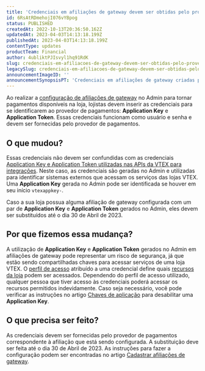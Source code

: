 ```yaml
---
title: 'Credenciais em afiliações de gateway devem ser obtidas pelo provedor de pagamentos'
id: 6RsAtRDmehojI076vYBpog
status: PUBLISHED
createdAt: 2022-10-13T20:36:50.162Z
updatedAt: 2023-04-03T14:13:18.199Z
publishedAt: 2023-04-03T14:13:18.199Z
contentType: updates
productTeam: Financial
author: 4ubliktPJIsvyl1hq91RdK
slug: credenciais-em-afiliacoes-de-gateway-devem-ser-obtidas-pelo-provedor-de
legacySlug: credenciais-em-afiliacoes-de-gateway-devem-ser-obtidas-pelo-provedor-de
announcementImageID: ''
announcementSynopsisPT: 'Credenciais em afiliações de gateway criadas pelo Admin devem ser substituídas até 31/10 por questões de segurança'
---
```


Ao realizar a [configuração de afiliações de gateway](https://help.vtex.com/pt/tutorial/afiliacoes-de-gateway--tutorials_444) no Admin para tornar pagamentos disponíveis na loja, lojistas devem inserir as credenciais para se identificarem ao provedor de pagamentos: **Application Key** e **Application Token**. Essas credenciais funcionam como usuário e senha e devem ser fornecidas pelo provedor de pagamentos.

## O que mudou?

Essas credenciais não devem ser confundidas com as credenciais [Application Key e Application Token utilizadas nas APIs da VTEX para integrações](https://help.vtex.com/pt/tutorial/chaves-de-aplicacao--2iffYzlvvz4BDMr6WGUtet). Neste caso, as credenciais são geradas no Admin e utilizadas para identificar sistemas externos que acessam os serviços das lojas VTEX. Uma **Application Key** gerada no Admin pode ser identificada se houver em seu início `vtexappkey-`.

Caso a sua loja possua alguma afiliação de gateway configurada com um par de **Application Key** e **Application Token** gerados no Admin, eles devem ser substituídos até o dia 30 de Abril de 2023.

## Por que fizemos essa mudança?

A utilização de **Application Key** e **Application Token** gerados no Admin em afiliações de gateway pode representar um risco de segurança, já que estão sendo compartilhadas chaves para acessar serviços de uma loja VTEX. O [perfil de acesso](https://help.vtex.com/pt/tutorial/perfis-de-acesso--7HKK5Uau2H6wxE1rH5oRbc) atribuído a uma credencial define quais [recursos da loja](https://help.vtex.com/pt/tutorial/recursos-do-license-manager--3q6ztrC8YynQf6rdc6euk3) podem ser acessados. Dependendo do perfil de acesso utilizado, qualquer pessoa que tiver acesso às credenciais poderá acessar os recursos permitidos indevidamente. Caso seja necessário, você pode verificar as instruções no artigo [Chaves de aplicação](https://help.vtex.com/pt/tutorial/chaves-de-aplicacao--2iffYzlvvz4BDMr6WGUtet#ativar-ou-desativar-chaves-de-aplicacao) para desabilitar uma **Application Key**.

## O que precisa ser feito?

As credenciais devem ser fornecidas pelo provedor de pagamentos correspondente à afiliação que está sendo configurada. A substituição deve ser feita até o dia 30 de Abril de 2023. As instruções para fazer a configuração podem ser encontradas no artigo [Cadastrar afiliações de gateway](https://help.vtex.com/pt/tutorial/afiliacoes-de-gateway--tutorials_444).
